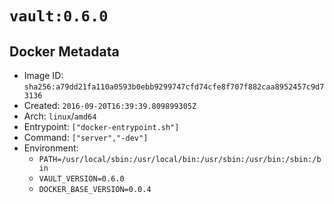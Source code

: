 # `vault:0.6.0`

## Docker Metadata

- Image ID: `sha256:a79dd21fa110a0593b0ebb9299747cfd74cfe8f707f882caa8952457c9d73136`
- Created: `2016-09-20T16:39:39.809899305Z`
- Arch: `linux`/`amd64`
- Entrypoint: `["docker-entrypoint.sh"]`
- Command: `["server","-dev"]`
- Environment:
  - `PATH=/usr/local/sbin:/usr/local/bin:/usr/sbin:/usr/bin:/sbin:/bin`
  - `VAULT_VERSION=0.6.0`
  - `DOCKER_BASE_VERSION=0.0.4`
